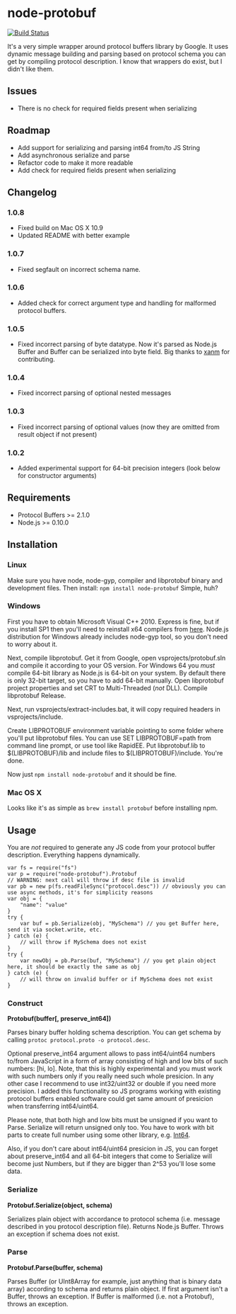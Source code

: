 # node-protobuf

[![Build Status](https://travis-ci.org/fuwaneko/node-protobuf.png?branch=master)](https://travis-ci.org/fuwaneko/node-protobuf)

It's a very simple wrapper around protocol buffers library by Google.
It uses dynamic message building and parsing based on protocol schema you can get by compiling protocol description.
I know that wrappers do exist, but I didn't like them.

## Issues

* There is no check for required fields present when serializing

## Roadmap

+ Add support for serializing and parsing int64 from/to JS String
+ Add asynchronous serialize and parse
+ Refactor code to make it more readable
+ Add check for required fields present when serializing

## Changelog

### 1.0.8

+ Fixed build on Mac OS X 10.9
+ Updated README with better example

### 1.0.7

+ Fixed segfault on incorrect schema name.

### 1.0.6

+ Added check for correct argument type and handling for malformed protocol buffers.

### 1.0.5

+ Fixed incorrect parsing of byte datatype. Now it's parsed as Node.js Buffer and Buffer can be serialized into byte field. Big thanks to [xanm](https://github.com/AlexMarlo) for contributing.

### 1.0.4

+ Fixed incorrect parsing of optional nested messages

### 1.0.3

+ Fixed incorrect parsing of optional values (now they are omitted from result object if not present)

### 1.0.2

+ Added experimental support for 64-bit precision integers (look below for constructor arguments)

## Requirements

* Protocol Buffers >= 2.1.0
* Node.js >= 0.10.0

## Installation

### Linux

Make sure you have node, node-gyp, compiler and libprotobuf binary and development files. Then install: ``` npm install node-protobuf ```
Simple, huh?

### Windows

First you have to obtain Microsoft Visual C++ 2010. Express is fine, but if you install SP1 then you'll need to reinstall x64 compilers from [here](http://www.microsoft.com/en-us/download/details.aspx?id=4422). Node.js distribution for Windows already includes node-gyp tool, so you don't need to worry about it.

Next, compile libprotobuf. Get it from Google, open vsprojects/protobuf.sln and compile it according to your OS version. For Windows 64 you *must* compile 64-bit library as Node.js is 64-bit on your system. By default there is only 32-bit target, so you have to add 64-bit manually. Open libprotobuf project properties and set CRT to Multi-Threaded (*not* DLL). Compile libprotobuf Release.

Next, run vsprojects/extract-includes.bat, it will copy required headers in vsprojects/include.

Create LIBPROTOBUF environment variable pointing to some folder where you'll put libprotobuf files. You can use SET LIBPROTOBUF=path from command line prompt, or use tool like RapidEE. Put libprotobuf.lib to $(LIBPROTOBUF)/lib and include files to $(LIBPROTOBUF)/include. You're done.

Now just ``` npm install node-protobuf ``` and it should be fine.

### Mac OS X

Looks like it's as simple as ``` brew install protobuf ``` before installing npm.

## Usage

You are *not* required to generate any JS code from your protocol buffer description. Everything happens dynamically.

```
var fs = require("fs")
var p = require("node-protobuf").Protobuf
// WARNING: next call will throw if desc file is invalid
var pb = new p(fs.readFileSync("protocol.desc")) // obviously you can use async methods, it's for simplicity reasons
var obj = {
	"name": "value"
}
try {
	var buf = pb.Serialize(obj, "MySchema") // you get Buffer here, send it via socket.write, etc.
} catch (e) {
	// will throw if MySchema does not exist
}
try {
	var newObj = pb.Parse(buf, "MySchema") // you get plain object here, it should be exactly the same as obj
} catch (e) {
	// will throw on invalid buffer or if MySchema does not exist
}
```

### Construct

**Protobuf(buffer[, preserve_int64])**

Parses binary buffer holding schema description. You can get schema by calling ```protoc protocol.proto -o protocol.desc```.

Optional preserve_int64 argument allows to pass int64/uint64 numbers to/from JavaScript in a form of array consisting of high and low bits of such numbers: [hi, lo]. Note, that this is highly experimental and you must work with such numbers only if you really need such whole presicion. In any other case I recommend to use int32/uint32 or double if you need more precision. I added this functionality so JS programs working with existing protocol buffers enabled software could get same amount of presicion when transferring int64/uint64.

Please note, that both high and low bits must be unsigned if you want to Parse. Serialize will return unsigned only too. You have to work with bit parts to create full number using some other library, e.g. [Int64](https://github.com/broofa/node-int64).

Also, if you don't care about int64/uint64 presicion in JS, you can forget about preserve_int64 and all 64-bit integers that come to Serialize will become just Numbers, but if they are bigger than 2^53 you'll lose some data.

### Serialize

**Protobuf.Serialize(object, schema)**

Serializes plain object with accordance to protocol schema (i.e. message described in you protocol description file). Returns Node.js Buffer. Throws an exception if schema does not exist.

### Parse

**Protobuf.Parse(buffer, schema)**

Parses Buffer (or UInt8Array for example, just anything that is binary data array) according to schema and returns plain object. If first argument isn't a Buffer, throws an exception. If Buffer is malformed (i.e. not a Protobuf), throws an exception.